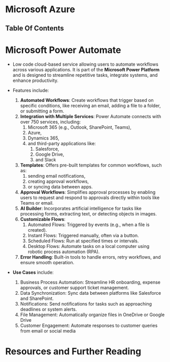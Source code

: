 # Microsoft Azure

## Table Of Contents


# Microsoft Power Automate
- Low code cloud-based service allowing users to automate workflows across various applications.  It is part of the __Microsoft Power Platform__ and is designed to streamline repetitive tasks, integrate systems, and enhance productivity.
- Features include:
  1. __Automated Workflows__: Create workflows that trigger based on specific conditions, like receiving an email, adding a file to a folder, or submitting a form.
  2. __Integration with Multiple Services__: Power Automate connects with over 750 services, including:
     1. Microsoft 365 (e.g., Outlook, SharePoint, Teams), 
     2. Azure, 
     3. Dynamics 365, 
     4. and third-party applications like:
        1. Salesforce, 
        2. Google Drive, 
        3. and Slack
  3. __Templates__: Offers pre-built templates for common workflows, such as:
     1. sending email notifications, 
     2. creating approval workflows, 
     3. or syncing data between apps. 
  4. __Approval Workflows__: Simplifies approval processes by enabling users to request and respond to approvals directly within tools like Teams or email.
  5. __AI Builder__: Incorporates artificial intelligence for tasks like processing forms, extracting text, or detecting objects in images.
  6. __Customizable Flows__:
     1. Automated Flows: Triggered by events (e.g., when a file is created).
     2. Instant Flows: Triggered manually, often via a button.
     3. Scheduled Flows: Run at specified times or intervals.
     4. Desktop Flows: Automate tasks on a local computer using robotic process automation (RPA).
  7. __Error Handling__: Built-in tools to handle errors, retry workflows, and ensure smooth operation.

- __Use Cases__ include:
  1. Business Process Automation: Streamline HR onboarding, expense approvals, or customer support ticket management.
  2. Data Synchronization: Sync data between platforms like Salesforce and SharePoint.
  3. Notifications: Send notifications for tasks such as approaching deadlines or system alerts.
  4. File Management: Automatically organize files in OneDrive or Google Drive
  5. Customer Engagement: Automate responses to customer queries from email or social media


# Resources and Further Reading